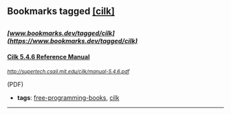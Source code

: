 ## Bookmarks tagged [[cilk]](https://www.bookmarks.dev/search?q=[cilk])

_<sup><sup>[www.bookmarks.dev/tagged/cilk](https://www.bookmarks.dev/tagged/cilk)</sup></sup>_
---
#### [Cilk 5.4.6 Reference Manual](http://supertech.csail.mit.edu/cilk/manual-5.4.6.pdf)
_<sup>http://supertech.csail.mit.edu/cilk/manual-5.4.6.pdf</sup>_

(PDF)
* **tags**: [free-programming-books](../tagged/free-programming-books.md), [cilk](../tagged/cilk.md)
---
